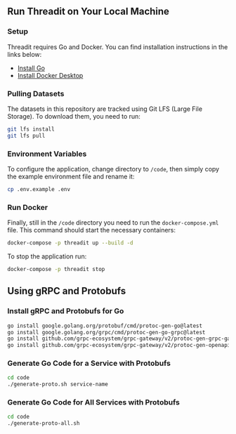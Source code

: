 ## Run Threadit on Your Local Machine

### Setup

Threadit requires Go and Docker. You can find installation instructions in the links below:

- [Install Go](https://go.dev/doc/install)
- [Install Docker Desktop](https://www.docker.com/products/docker-desktop/)

### Pulling Datasets

The datasets in this repository are tracked using Git LFS (Large File Storage). To download them, you need to run:

```bash
git lfs install
git lfs pull
```

### Environment Variables

To configure the application, change directory to `/code`, then simply copy the example environment file and rename it:

```bash
cp .env.example .env
```

### Run Docker

Finally, still in the `/code` directory you need to run the `docker-compose.yml` file. This command should start the necessary containers:

```bash
docker-compose -p threadit up --build -d
```

To stop the application run:

```bash
docker-compose -p threadit stop
```

## Using gRPC and Protobufs

### Install gRPC and Protobufs for Go

```bash
go install google.golang.org/protobuf/cmd/protoc-gen-go@latest
go install google.golang.org/grpc/cmd/protoc-gen-go-grpc@latest
go install github.com/grpc-ecosystem/grpc-gateway/v2/protoc-gen-grpc-gateway@latest
go install github.com/grpc-ecosystem/grpc-gateway/v2/protoc-gen-openapiv2@latest
```

### Generate Go Code for a Service with Protobufs

```bash
cd code
./generate-proto.sh service-name
```

### Generate Go Code for All Services with Protobufs
```bash
cd code
./generate-proto-all.sh
```
